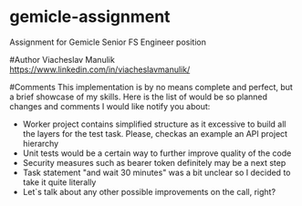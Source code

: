 # gemicle-assignment
Assignment for Gemicle Senior FS Engineer position

#Author
Viacheslav Manulik
https://www.linkedin.com/in/viacheslavmanulik/

#Comments
This implementation is by no means complete and perfect, but a brief showcase of my skills.
Here is the list of would be so planned changes and comments I would like notify you about:
* Worker project contains simplified structure as it excessive to build all the layers for the test task. Please, checkas an example an API project hierarchy
* Unit tests would be a certain way to further improve quality of the code 
* Security measures such as bearer token definitely may be a next step
* Task statement "and wait 30 minutes" was a bit unclear so I decided to take it quite literally
* Let`s talk about any other possible improvements on the call, right?
